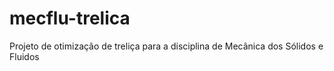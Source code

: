 # mecflu-trelica
Projeto de otimização de treliça para a disciplina de Mecânica dos Sólidos e Fluidos
